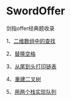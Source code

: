 # SwordOffer
剑指offer经典题收录

1、[二维数组中的查找](https://github.com/BillKalin/SwordOffer/blob/master/sourcecode/src/main/java/com/billkalin/sourcecode/question1/read_me.md)

2、[替换空格](https://github.com/BillKalin/SwordOffer/blob/master/sourcecode/src/main/java/com/billkalin/sourcecode/question2/read_me.md)

3、[从尾到头打印链表](https://github.com/BillKalin/SwordOffer/blob/master/sourcecode/src/main/java/com/billkalin/sourcecode/question3/read_me.md)

4、[重建二叉树](https://github.com/BillKalin/SwordOffer/blob/master/sourcecode/src/main/java/com/billkalin/sourcecode/question4/read_me.md)

5、[用两个栈实现队列](https://github.com/BillKalin/SwordOffer/blob/master/sourcecode/src/main/java/com/billkalin/sourcecode/question5/read_me.md)